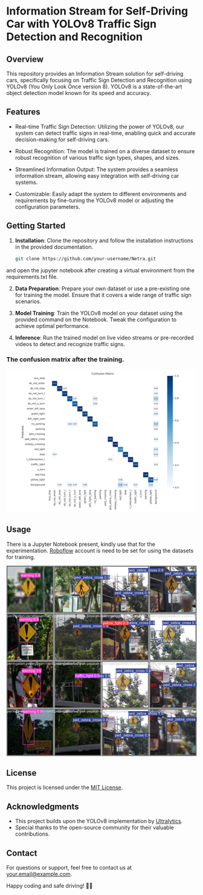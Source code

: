 # Information Stream for Self-Driving Car with YOLOv8 Traffic Sign Detection and Recognition

## Overview

This repository provides an Information Stream solution for self-driving cars, specifically focusing on Traffic Sign Detection and Recognition using YOLOv8 (You Only Look Once version 8). YOLOv8 is a state-of-the-art object detection model known for its speed and accuracy.

## Features

- Real-time Traffic Sign Detection: Utilizing the power of YOLOv8, our system can detect traffic signs in real-time, enabling quick and accurate decision-making for self-driving cars.
  
- Robust Recognition: The model is trained on a diverse dataset to ensure robust recognition of various traffic sign types, shapes, and sizes.

- Streamlined Information Output: The system provides a seamless information stream, allowing easy integration with self-driving car systems.

- Customizable: Easily adapt the system to different environments and requirements by fine-tuning the YOLOv8 model or adjusting the configuration parameters.

## Getting Started

1. **Installation**: Clone the repository and follow the installation instructions in the provided documentation.

    ```bash
    git clone https://github.com/your-username/Netra.git
    ```
  and open the jupyter notebook after creating a virtual environment from the requirements.txt file.

2. **Data Preparation**: Prepare your own dataset or use a pre-existing one for training the model. Ensure that it covers a wide range of traffic sign scenarios.

3. **Model Training**: Train the YOLOv8 model on your dataset using the provided command on the Notebook. Tweak the configuration to achieve optimal performance.



4. **Inference**: Run the trained model on live video streams or pre-recorded videos to detect and recognize traffic signs.

### The confusion matrix after the training.

![cm](cm.png)

## Usage

There is a Jupyter Notebook present, kindly use that for the experimentation.
[Roboflow](https://public.roboflow.com/) account is need to be set for using the datasets for training.

![image](zebr.jpg)

## License

This project is licensed under the [MIT License](LICENSE).

## Acknowledgments

- This project builds upon the YOLOv8 implementation by [Ultralytics](https://github.com/ultralytics/yolov8).
- Special thanks to the open-source community for their valuable contributions.

## Contact

For questions or support, feel free to contact us at [your.email@example.com](mailto:kaushalc64@gmail.com).

Happy coding and safe driving! 🚗✨
